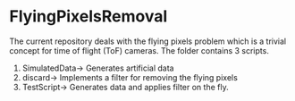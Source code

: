 # FlyingPixelsRemoval

The current repository deals with the flying pixels problem which is a trivial concept for time of flight (ToF) cameras. 
The folder contains 3 scripts.
1) SimulatedData-> Generates artificial data
2) discard-> Implements a filter for removing the flying pixels
3) TestScript-> Generates data and applies filter on the fly. 
